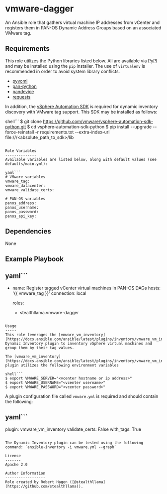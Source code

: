 vmware-dagger
=========
An Ansible role that gathers virtual machine IP addresses from vCenter and registers them in PAN-OS Dynamic Address Groups based on an associated VMware tag.
 
Requirements
------------
This role utilizes the Python libraries listed below.  All are available via [PyPI](https://pypi.org) and may be installed using the `pip` installer.  The use of `virtualenv` is recommended in order to avoid system library conflicts.

- [pyvomi](https://pypi.org/project/pyvmomi/)
- [pan-python](https://pypi.org/project/pan-python/)
- [pandevice](https://pypi.org/project/pandevice/)
- [requests](https://pypi.org/project/requests/)

In addition, the [vSphere Automation SDK](https://github.com/vmware/vsphere-automation-sdk-python) is required for dynamic inventory discovery with VMware tag support.  This SDK may be installed as follows:

shell```
$ git clone https://github.com/vmware/vsphere-automation-sdk-python.git
$ cd vsphere-automation-sdk-python
$ pip install --upgrade --force-reinstall -r requirements.txt --extra-index-url file:///<absolute_path_to_sdk>/lib
```

Role Variables
--------------
Available variables are listed below, along with default values (see defaults/main.yml):

yaml```
# VMware variables
vmware_tag:
vmware_datacenter:
vmware_validate_certs: 

# PAN-OS variables
panos_address:
panos_username: 
panos_password:
panos_api_key:
```

Dependencies
------------
None

Example Playbook
----------------
yaml```
---
- name: Register tagged vCenter virtual machines in PAN-OS DAGs
  hosts: '{{ vmware_tag }}'
  connection: local

  roles:
  - stealthllama.vmware-dagger
```

Usage
-----
This role leverages the [vmware_vm_inventory](https://docs.ansible.com/ansible/latest/plugins/inventory/vmware_vm_inventory.html) Dynamic Inventory plugin to inventory vSphere virtual machines and group them by their tag values.

The [vmware_vm_inventory](https://docs.ansible.com/ansible/latest/plugins/inventory/vmware_vm_inventory.html) plugin utilizes the following environment variables 

shell```
$ export VMWARE_SERVER="<vcenter hostname or ip address>"
$ export VMWARE_USERNAME="<vcenter username>"
$ export VMWARE_PASSWORD="<vcenter password>"
```

A plugin configuration file called `vmware.yml` is required and should contain the following:

yaml```
---
plugin: vmware_vm_inventory
validate_certs: False
with_tags: True
```

The Dynamic Inventory plugin can be tested using the following command: `ansible-inventory -i vmware.yml --graph`

License
-------
Apache 2.0

Author Information
------------------
Role created by Robert Hagen ([@stealthllama](https://github.com/stealthllama)).

